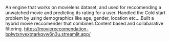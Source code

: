 An engine that works on movielens dataset, and used for reccomending a unwatched movie and predicting its rating for a user. Handled the Cold start problem by using demographics like age, gender, location etc....Built a hybrid movie reccomender that combines Content based and collabarative filtering.
https://moviereccomendation-bplwtxnyexbtarkqyw6n3u.streamlit.app/
